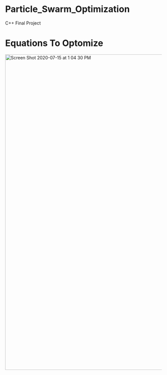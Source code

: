 # Particle_Swarm_Optimization
C++ Final Project

# Equations To Optomize

<img width="1011" alt="Screen Shot 2020-07-15 at 1 04 30 PM" src="https://user-images.githubusercontent.com/46086020/87579717-fcb25e80-c69b-11ea-97ba-a68d94b3645a.png">
